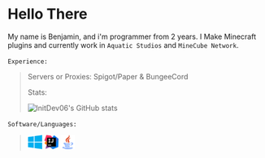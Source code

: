 # Hello There

My name is Benjamin, and i'm programmer from 2 years.
I Make Minecraft plugins and currently work in `Aquatic Studios` and `MineCube Network`.

`Experience:`
>  
>   Servers or Proxies: Spigot/Paper & BungeeCord
>
> Stats:
> 
>  ![InitDev06's GitHub stats](https://github-readme-stats.vercel.app/api?username=initdev06&show_icons=true&theme=github_dark&include_all_commits=true&count_private=false&border_radius=30&text_color=99bbff&border_color=99bbff)

`Software/Languages:`
>
> <img width=28 height="auto" src="https://raw.githubusercontent.com/InitDev06/InitDev06/master/assets/windows.png" />
> <img width=28 height="auto" src="https://raw.githubusercontent.com/InitDev06/InitDev06/master/assets/idea.png" />
> <img width=28 height="auto" src="https://raw.githubusercontent.com/InitDev06/InitDev06/master/assets/java.png" />
